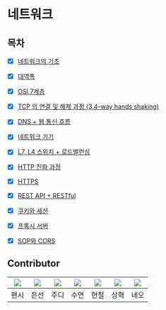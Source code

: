 # 네트워크

## 목차

* [x] [네트워크의 기초](https://github.com/Fancy96/2023-CS-Study/blob/main/Network/network_basic.md)

* [x] [대역폭](https://github.com/Fancy96/2023-CS-Study/blob/main/Network/network_bandwidth.md)

* [x] [OSI 7계층](https://github.com/Fancy96/2023-CS-Study/blob/main/Network/network_osi_7_layer.md)

* [x] [TCP 의 연결 및 해제 과정 (3,4-way hands shaking)](https://github.com/Fancy96/2023-CS-Study/blob/main/Network/network_tcp_and_udp.md)

* [x] [DNS + 웹 통신 흐름](https://github.com/Fancy96/2023-CS-Study/blob/main/Network/network_dns_and_network_flow.md)

* [x] [네트워크 기기](https://github.com/Fancy96/2023-CS-Study/blob/main/Network/network_devices.md)

* [x] [L7, L4 스위치 + 로드밸런싱](https://github.com/Fancy96/2023-CS-Study/blob/main/Network/network_l4_l7_switch_and_load_balancing.md)

* [x] [HTTP 진화 과정](https://github.com/Fancy96/2023-CS-Study/blob/main/Network/network_http.md)

* [x] [HTTPS](https://github.com/Fancy96/2023-CS-Study/blob/main/Network/network_https.md)

* [x] [REST API + RESTful](https://github.com/Fancy96/2023-CS-Study/blob/main/Network/network_rest_api_restful.md)

* [x] [쿠키와 세션](https://github.com/Fancy96/2023-CS-Study/blob/main/Network/network_cookie_and_session.md)

* [x] [프록시 서버](https://github.com/Fancy96/2023-CS-Study/blob/main/Network/network_proxy_server.md)

* [x] [SOP와 CORS](https://github.com/Fancy96/2023-CS-Study/blob/main/Network/network_sop_and_cors.md)

## Contributor

|[![](https://github.com/devFancy.png?width=200px)](https://github.com/devFancy)|[![](https://github.com/baekeunsun.png?width=200px)](https://github.com/baekeunsun) |[![](https://github.com/ParkJungYoon.png?width=200px)](https://github.com/ParkJungYoon) | [![](https://github.com/namtndus.png?width=200px)](https://github.com/namtndus)|[![](https://github.com/BHC-Chicken.png?width=200px)](https://github.com/BHC-Chicken)|[![](https://github.com/sanghyuk2.png?width=200px)](https://github.com/sanghyuk2) |[![](https://github.com/jthugg.png?width=200px)](https://github.com/jthugg)|
|:---:|:---:|:---:|:---:|:---:|:---:|:---:|
| 팬시 | 은선 | 주디 | 수연 | 현철 | 상혁 | 네오 |